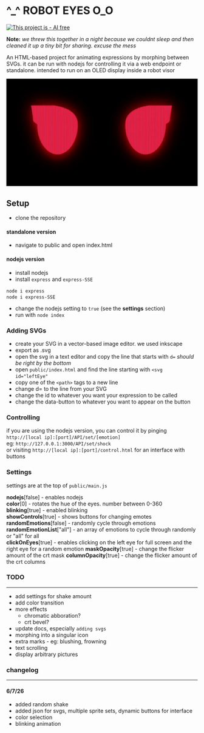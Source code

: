 # ^_^  ROBOT EYES O_O
[![This project is - AI free](https://img.shields.io/badge/This_project_is-AI_free-2ea44f)](https://) 

**Note:** *we threw this together in a night because we couldnt sleep and then cleaned it up a tiny bit for sharing. excuse the mess*

An HTML-based project for animating expressions by morphing between SVGs. it can be run with nodejs for controlling it via a web endpoint or standalone. intended to run on an OLED display inside a robot visor

![glowing red eyes](Doc/img/eyes.gif)

## Setup
- clone the repository
#### standalone version
- navigate to public and open index.html
#### nodejs version
- install nodejs
- install `express` and `express-SSE`
```
node i express
node i express-SSE
```
- change the nodejs setting to `true` (see the **settings** section)
- run with `node index`

### Adding SVGs
- create your SVG in a vector-based image editor. we used inkscape
- export as .svg
- open the svg in a text editor and copy the line that starts with `d=` *should be right by the bottom*
- open `public/index.html` and find the line starting with `<svg id="leftEye"`
- copy one of the `<path>` tags to a new line
- change d= to the line from your SVG
- change the id to whatever you want your expression to be called
- change the data-button to whatever you want to appear on the button

### Controlling
if you are using the nodejs version, you can control it by pinging `http://[local ip]:[port]/API/set/[emotion]`   
eg: `http://127.0.0.1:3000/API/set/shock`  
or visiting `http://[local ip]:[port]/control.html` for an interface with buttons

### Settings
settings are at the top of `public/main.js`

**nodejs**[false] - enables nodejs  
**color**[0] - rotates the hue of the eyes. number between 0-360   
**blinking**[true] - enabled blinking  
**showControls**[true] - shows buttons for changing emotes
**randomEmotions**[false] - randomly cycle through emotions      
**randomEmotionList**["all"] - an array of emotions to cycle through randomly or "all" for all   
**clickOnEyes**[true] - enables clicking on the left eye for full screen and the right eye for a random emotion
**maskOpacity**[true] - change the flicker amount of the crt mask
**columnOpacity**[true] - change the flicker amount of the crt columns

### TODO
---
- add settings for shake amount
- add color transition
- more effects
    - chromatic abboration? 
    - crt bevel?
- update docs, especially `adding svgs`
- morphing into a singular icon
- extra marks - eg: blushing, frowning
- text scrolling
- display arbitrary pictures



### changelog
---
#### 6/7/26
- added random shake
- added json for svgs, multiple sprite sets, dynamic buttons for interface
- color selection
- blinking animation